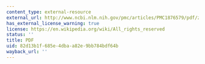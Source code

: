 ```yaml
---
content_type: external-resource
external_url: http://www.ncbi.nlm.nih.gov/pmc/articles/PMC1876579/pdf/zpq8107.pdf
has_external_license_warning: true
license: https://en.wikipedia.org/wiki/All_rights_reserved
status: ''
title: PDF
uid: 82d13b1f-685e-4dba-a82e-9bb784bdf64b
wayback_url: ''
---
```


